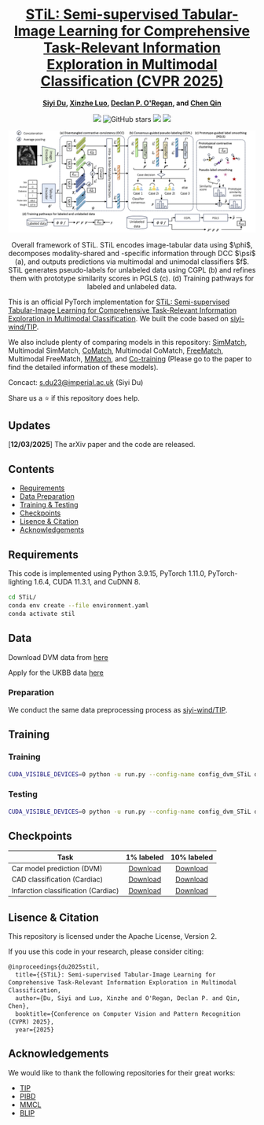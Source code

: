 <div align="center">

<h1><a href="http://arxiv.org/abs/2503.06277">STiL: Semi-supervised Tabular-Image Learning for Comprehensive Task-Relevant Information Exploration in Multimodal Classification (CVPR 2025)</a></h1>

**[Siyi Du](https://scholar.google.com/citations?user=zsOt8MYAAAAJ&hl=en), [Xinzhe Luo](https://scholar.google.com/citations?user=l-oyIaAAAAAJ&hl=en&oi=ao), [Declan P. O'Regan](https://scholar.google.com/citations?user=85u-LbAAAAAJ&hl=en&oi=ao), and [Chen Qin](https://scholar.google.com/citations?view_op=list_works&hl=en&hl=en&user=mTWrOqHOqjoC&pagesize=80&sortby=pubdate)** 

![](https://komarev.com/ghpvc/?username=siyi-windSTiL&label=visitors)
![GitHub stars](https://badgen.net/github/stars/siyi-wind/STiL)
[![](https://img.shields.io/badge/license-Apache--2.0-blue)](#License)
[![](https://img.shields.io/badge/arXiv-2503.06277-b31b1b.svg)](https://arxiv.org/abs/2503.06277)

</div>

![TIP](./Images/model.jpg)
<p align="center">Overall framework of STiL. STiL encodes image-tabular data using $\phi$, decomposes modality-shared and -specific information through DCC $\psi$ (a), and outputs predictions via multimodal and unimodal classifiers $f$. STiL generates pseudo-labels for unlabeled data using CGPL (b) and refines them with prototype similarity scores in PGLS (c). (d) Training pathways for labeled and unlabeled data.</p>

This is an official PyTorch implementation for [STiL: Semi-supervised Tabular-Image Learning for Comprehensive Task-Relevant Information Exploration in Multimodal Classification][1]. We built the code based on [siyi-wind/TIP](https://github.com/siyi-wind/TIP). 

We also include plenty of comparing models in this repository: [SimMatch](http://openaccess.thecvf.com/content/CVPR2022/html/Zheng_SimMatch_Semi-Supervised_Learning_With_Similarity_Matching_CVPR_2022_paper.html), Multimodal SimMatch, [CoMatch](http://openaccess.thecvf.com/content/ICCV2021/html/Li_CoMatch_Semi-Supervised_Learning_With_Contrastive_Graph_Regularization_ICCV_2021_paper.html), Multimodal CoMatch, [FreeMatch](https://arxiv.org/abs/2205.07246), Multimodal FreeMatch, [MMatch](https://ieeexplore.ieee.org/abstract/document/9733884), and [Co-training](https://dl.acm.org/doi/abs/10.1145/279943.279962) (Please go to the paper to find the detailed information of these models).

Concact: s.du23@imperial.ac.uk (Siyi Du)

Share us a :star: if this repository does help. 

## Updates
[**12/03/2025**] The arXiv paper and the code are released. 

## Contents
- [Requirements](#requirements)
- [Data Preparation](#data-preparation)
- [Training & Testing](#training--testing)
- [Checkpoints](#checkpoints)
- [Lisence & Citation](#lisence--citation)
- [Acknowledgements](#acknowledgements)

## Requirements
This code is implemented using Python 3.9.15, PyTorch 1.11.0, PyTorch-lighting 1.6.4, CUDA 11.3.1, and CuDNN 8.

```sh
cd STiL/
conda env create --file environment.yaml
conda activate stil
```

## Data
Download DVM data from [here][2]

Apply for the UKBB data [here][3]

### Preparation
We conduct the same data preprocessing process as [siyi-wind/TIP](https://github.com/siyi-wind/TIP).

## Training

### Training
```sh
CUDA_VISIBLE_DEVICES=0 python -u run.py --config-name config_dvm_STiL dataset=dvm_all_server_reordered_SemiPseudo_0.01 exp_name=train evaluate=True checkpoint={YOUR_PRETRAINED_CKPT_PATH}
```

### Testing
```sh
CUDA_VISIBLE_DEVICES=0 python -u run.py --config-name config_dvm_STiL dataset=dvm_all_server_reordered_SemiPseudo_0.01 exp_name=test test=True checkpoint={YOUR_TRAINED_CKPT_PATH}
```

## Checkpoints

Task | 1% labeled | 10% labeled
--- | :---: | :---: 
Car model prediction (DVM) | [Download](https://drive.google.com/drive/folders/1nWbmPOLdnoTDnr4zS56HPFkt-k656jM4?usp=sharing)  | [Download](https://drive.google.com/drive/folders/1F-hV_uh5BPjMc-cKY0hixsI7irWfRk3S?usp=sharing)
CAD classification (Cardiac) | [Download](https://drive.google.com/drive/folders/10ddCKsMpsSQEyt6F-c1qtM9PKXTM9xiR?usp=sharing) | [Download](https://drive.google.com/drive/folders/1Es9CkwxGz7jnU4RtSFcl9fhN5h0Y6y5q?usp=sharing)
Infarction classification (Cardiac) | [Download](https://drive.google.com/drive/folders/139MEzfdXvHg7lSRZKjbiO5mkd1mw8SwF?usp=sharing) | [Download](https://drive.google.com/drive/folders/11SXYjZQUWa6d5btK0Kh18d94L4Sr0369?usp=sharing)


## Lisence & Citation
This repository is licensed under the Apache License, Version 2.

If you use this code in your research, please consider citing:

```text
@inproceedings{du2025stil,
  title={{STiL}: Semi-supervised Tabular-Image Learning for Comprehensive Task-Relevant Information Exploration in Multimodal Classification,
  author={Du, Siyi and Luo, Xinzhe and O'Regan, Declan P. and Qin, Chen},
  booktitle={Conference on Computer Vision and Pattern Recognition (CVPR) 2025},
  year={2025}
```

## Acknowledgements
We would like to thank the following repositories for their great works:
* [TIP](https://github.com/siyi-wind/TIP)
* [PIBD](https://github.com/zylbuaa/PIBD)
* [MMCL](https://github.com/paulhager/MMCL-Tabular-Imaging)
* [BLIP](https://github.com/salesforce/BLIP)



[1]: http://arxiv.org/abs/2503.06277
[2]: https://deepvisualmarketing.github.io/
[3]: https://www.ukbiobank.ac.uk/enable-your-research/apply-for-access